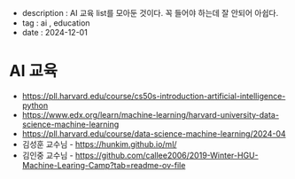 - description : AI 교육 list를 모아둔 것이다. 꼭 들어야 하는데 잘 안되어 아쉽다.
- tag : ai , education
- date : 2024-12-01

# AI 교육
- https://pll.harvard.edu/course/cs50s-introduction-artificial-intelligence-python
- https://www.edx.org/learn/machine-learning/harvard-university-data-science-machine-learning
- https://pll.harvard.edu/course/data-science-machine-learning/2024-04
- 김성훈 교수님 -  https://hunkim.github.io/ml/
- 김인중 교수님 - https://github.com/callee2006/2019-Winter-HGU-Machine-Learing-Camp?tab=readme-ov-file